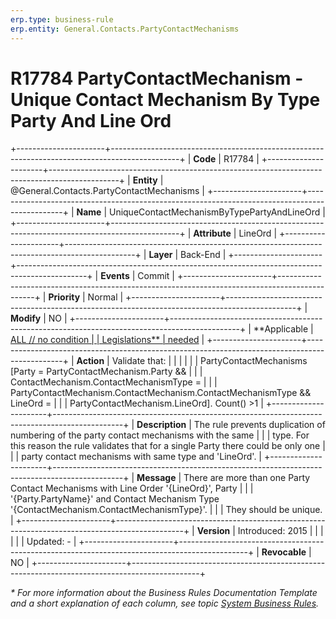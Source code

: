 ```yaml
---
erp.type: business-rule
erp.entity: General.Contacts.PartyContactMechanisms
---
```


# R17784 PartyContactMechanism - Unique Contact Mechanism By Type Party And Line Ord
+----------------------+-----------------------------------------------------------------------------------------------+
| **Code**             | R17784                                                                                        |
+----------------------+-----------------------------------------------------------------------------------------------+
| **Entity**           | @General.Contacts.PartyContactMechanisms                                                                         |
+----------------------+-----------------------------------------------------------------------------------------------+
| **Name**             | UniqueContactMechanismByTypePartyAndLineOrd                                                   |
+----------------------+-----------------------------------------------------------------------------------------------+
| **Attribute**        | LineOrd                                                                                       |
+----------------------+-----------------------------------------------------------------------------------------------+
| **Layer**            | Back-End                                                                                      |
+----------------------+-----------------------------------------------------------------------------------------------+
| **Events**           | Commit                                                                                        |
+----------------------+-----------------------------------------------------------------------------------------------+
| **Priority**         | Normal                                                                                        |
+----------------------+-----------------------------------------------------------------------------------------------+
| **Modify**           | NO                                                                                            |
+----------------------+-----------------------------------------------------------------------------------------------+
| **Applicable         | [ALL // no condition                                                                          |
| Legislations**       | needed](https://confluence.erp.net/display/techdoc/Country+Specific+Functionality)            |
+----------------------+-----------------------------------------------------------------------------------------------+
| **Action**           | Validate that:                                                                                |
|                      |                                                                                               |
|                      | PartyContactMechanisms \[Party = PartyContactMechanism.Party &&                               |
|                      | ContactMechanism.ContactMechanismType =                                                       |
|                      | PartyContactMechanism.ContactMechanism.ContactMechanismType && LineOrd =                      |
|                      | PartyContactMechanism.LineOrd\]. Count() \>1                                                  |
+----------------------+-----------------------------------------------------------------------------------------------+
| **Description**      | The rule prevents duplication of numbering of the party contact mechanisms with the same      |
|                      | type. For this reason the rule validates that for a single Party there could be only one      |
|                      | party contact mechanisms with same type and \'LineOrd\'.                                      |
+----------------------+-----------------------------------------------------------------------------------------------+
| **Message**          | There are more than one Party Contact Mechanisms with Line Order \'{LineOrd}\', Party         |
|                      | \'{Party.PartyName}\' and Contact Mechanism Type \'{ContactMechanism.ContactMechanismType}\'. |
|                      | They should be unique.                                                                        |
+----------------------+-----------------------------------------------------------------------------------------------+
| **Version**          | Introduced: 2015                                                                              |
|                      |                                                                                               |
|                      | Updated: -                                                                                    |
+----------------------+-----------------------------------------------------------------------------------------------+
| **Revocable**        | NO                                                                                            |
+----------------------+-----------------------------------------------------------------------------------------------+

*\* For more information about the Business Rules Documentation Template and a short explanation of each column, see
topic [System Business Rules](../templates/template-description-system-business-rules.md).*

  

  
